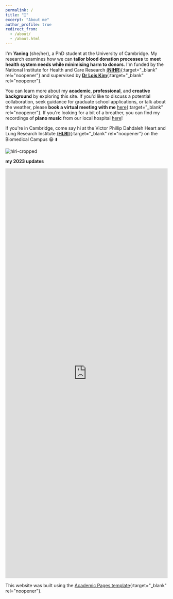 ```yaml
---
permalink: /
title: "👋"
excerpt: "About me"
author_profile: true
redirect_from: 
  - /about/
  - /about.html
---
```


I'm **Yaning** (she/her), a PhD student at the University of Cambridge. My research examines how we can **tailor blood donation processes** to **meet health system needs while minimising harm to donors**. I'm funded by the National Institute for Health and Care Research [(**NIHR**)](https://www.nihr.ac.uk/){:target="_blank" rel="noopener"} and supervised by [**Dr Lois Kim**](https://orcid.org/0000-0002-4552-3820){:target="_blank" rel="noopener"}.

You can learn more about my **academic**, **professional**, and **creative background** by exploring this site. If you'd like to discuss a potential collaboration, seek guidance for graduate school applications, or talk about the weather, please **book a virtual meeting with me** [here](https://calendly.com/yaningwu/30min){:target="_blank" rel="noopener"}. If you're looking for a bit of a breather, you can find my recordings of **piano music** from our local hospital [here](https://yaning-wu.github.io/music-at-rph/)!

If you're in Cambridge, come say hi at the Victor Phillip Dahdaleh Heart and Lung Research Institute [(**HLRI**)](https://www.hlri.cam.ac.uk/){:target="_blank" rel="noopener"} on the Biomedical Campus 😀 ⬇️ 

![hlri-cropped](https://github.com/yaning-wu/yaning-wu.github.io/assets/145920710/27efc361-6b76-4e28-9754-ae151afcb43e)

**my 2023 updates**

<iframe src="https://www.linkedin.com/embed/feed/update/urn:li:share:7144392142906413056" height="1274" width="504" frameborder="0" allowfullscreen="" title="Embedded post"></iframe>

This website was built using the [Academic Pages template](https://academicpages.github.io/){:target="_blank" rel="noopener"}. 
